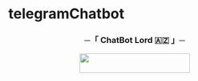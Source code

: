 # telegramChatbot
<h3 align="center">
    ─「 ChatBot Lord 🇦🇿 」─
</h3>

<p align="center"><a href="https://dashboard.heroku.com/new?template=https://github.com/yusiqo/telegramChatbot/"> <img src="https://img.shields.io/badge/Deploy%20On%20Heroku-cyan?style=for-the-badge&logo=heroku" width="220" height="38.45"/></a></p>
